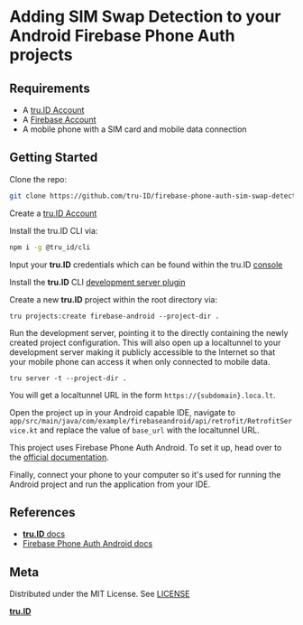 # Adding SIM Swap Detection to your Android Firebase Phone Auth projects

## Requirements

- A [tru.ID Account](https://tru.id)
- A [Firebase Account](https://console.firebase.google.com)
- A mobile phone with a SIM card and mobile data connection

## Getting Started

Clone the repo:

```bash
git clone https://github.com/tru-ID/firebase-phone-auth-sim-swap-detection-android.git
```

Create a [tru.ID Account](https://tru.id)

Install the tru.ID CLI via:

```bash
npm i -g @tru_id/cli
```

Input your **tru.ID** credentials which can be found within the tru.ID [console](https://developer.tru.id/console)

Install the **tru.ID** CLI [development server plugin](https://github.com/tru-ID/cli-plugin-dev-server)

Create a new **tru.ID** project within the root directory via:

```
tru projects:create firebase-android --project-dir .
```

Run the development server, pointing it to the directly containing the newly created project configuration. This will also open up a localtunnel to your development server making it publicly accessible to the Internet so that your mobile phone can access it when only connected to mobile data.

```
tru server -t --project-dir .
```

You will get a localtunnel URL in the form `https://{subdomain}.loca.lt`.

Open the project up in your Android capable IDE, navigate to `app/src/main/java/com/example/firebaseandroid/api/retrofit/RetrofitService.kt` and replace the value of `base_url` with the localtunnel URL.

This project uses Firebase Phone Auth Android. To set it up, head over to the [official documentation](https://firebase.google.com/docs/auth/android/phone-auth).

Finally, connect your phone to your computer so it's used for running the Android project and run the application from your IDE.

## References

- [**tru.ID** docs](https://developer.tru.id/docs)
- [Firebase Phone Auth Android docs](https://firebase.google.com/docs/auth/android/phone-auth)

## Meta

Distributed under the MIT License. See [LICENSE](LICENSE)

[**tru.ID**](https://tru.id)
